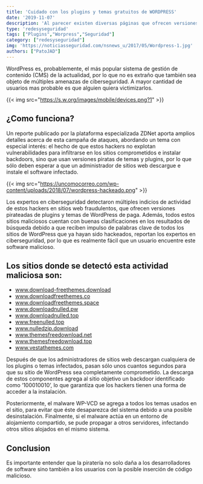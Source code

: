 ```yaml
---
title: 'Cuidado con los plugins y temas gratuitos de WORDPRESS'
date: '2019-11-07'
description: 'Al parecer existen diversas páginas que ofrecen versiones de plugins y temas de WordPress que podrían comprometer el sitio web donde hayan sido instalados.'
type: 'redesyseguridad'
tags: ["Plugins","Worpress","Seguridad"]
category: ["redesyseguridad"]
img: 'https://noticiasseguridad.com/nsnews_u/2017/05/Wordpress-1.jpg'
authors: ["PatoJAD"]
---
```


WordPress es, probablemente, el más popular sistema de gestión de contenido (CMS) de la actualidad, por lo que no es extraño que también sea objeto de múltiples amenazas de ciberseguridad. A mayor cantidad de usuarios mas probable es que alguien quiera victimizarlos.


{{< img src="https://s.w.org/images/mobile/devices.png?1" >}}


## ¿Como funciona?



Un reporte publicado por la plataforma especializada ZDNet aporta amplios detalles acerca de esta campaña de ataques, abordando un tema con especial interés: el hecho de que estos hackers no explotan vulnerabilidades para infiltrarse en los sitios comprometidos e instalar backdoors, sino que usan versiones piratas de temas y plugins, por lo que sólo deben esperar a que un administrador de sitios web descargue e instale el software infectado.


{{< img src="https://uncomocorreo.com/wp-content/uploads/2018/07/wordpress-hackeado.png" >}}


Los expertos en ciberseguridad detectaron múltiples indicios de actividad de estos hackers en sitios web fraudulentos, que ofrecen versiones pirateadas de plugins y temas de WordPress de paga. Además, todos estos sitios maliciosos cuentan con buenas clasificaciones en los resultados de búsqueda debido a que reciben impulso de palabras clave de todos los sitios de WordPress que ya hayan sido hackeados, reportan los expertos en ciberseguridad, por lo que es realmente fácil que un usuario encuentre este software malicioso.



## Los sitios donde se detectó esta actividad maliciosa son:



* www.download-freethemes.download
* www.downloadfreethemes.co
* www.downloadfreethemes.space
* www.downloadnulled.pw
* www.downloadnulled.top
* www.freenulled.top
* www.nulledzip.download
* www.themesfreedownload.net
* www.themesfreedownload.top
* www.vestathemes.com


 


Después de que los administradores de sitios web descargan cualquiera de los plugins o temas infectados, pasan sólo unos cuantos segundos para que su sitio de WordPress sea completamente comprometido. La descarga de estos componentes agrega al sitio objetivo un backdoor identificado como ‘100010010’, lo que garantiza que los hackers tienen una forma de acceder a la instalación.

Posteriormente, el malware WP-VCD se agrega a todos los temas usados en el sitio, para evitar que éste desaparezca del sistema debido a una posible desinstalación. Finalmente, si el malware actúa en un entorno de alojamiento compartido, se pude propagar a otros servidores, infectando otros sitios alojados en el mismo sistema.



## Conclusion



Es importante entender que la piratería no solo daña a los desarrolladores de software sino también a los usuarios con la posible inserción de código malicioso.
